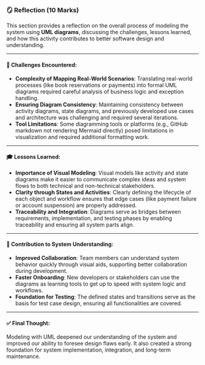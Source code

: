 ### 🪞 Reflection (10 Marks)

This section provides a reflection on the overall process of modeling the system using **UML diagrams**, discussing the challenges, lessons learned, and how this activity contributes to better software design and understanding.

---

#### 💭 Challenges Encountered:

- **Complexity of Mapping Real-World Scenarios**: Translating real-world processes (like book reservations or payments) into formal UML diagrams required careful analysis of business logic and exception handling.
- **Ensuring Diagram Consistency**: Maintaining consistency between activity diagrams, state diagrams, and previously developed use cases and architecture was challenging and required several iterations.
- **Tool Limitations**: Some diagramming tools or platforms (e.g., GitHub markdown not rendering Mermaid directly) posed limitations in visualization and required additional formatting work.

---

#### 🎓 Lessons Learned:

- **Importance of Visual Modeling**: Visual models like activity and state diagrams make it easier to communicate complex ideas and system flows to both technical and non-technical stakeholders.
- **Clarity through States and Activities**: Clearly defining the lifecycle of each object and workflow ensures that edge cases (like payment failure or account suspension) are properly addressed.
- **Traceability and Integration**: Diagrams serve as bridges between requirements, implementation, and testing phases by enabling traceability and ensuring all system parts align.

---

#### 🚀 Contribution to System Understanding:

- **Improved Collaboration**: Team members can understand system behavior quickly through visual aids, supporting better collaboration during development.
- **Faster Onboarding**: New developers or stakeholders can use the diagrams as learning tools to get up to speed with system logic and workflows.
- **Foundation for Testing**: The defined states and transitions serve as the basis for test case design, ensuring all functionalities are covered.

---

#### ✅ Final Thought:

Modeling with UML deepened our understanding of the system and improved our ability to foresee design flaws early. It also created a strong foundation for system implementation, integration, and long-term maintenance.
